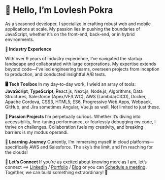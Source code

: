

## 

# 👋 Hello, I’m Lovlesh Pokra

 As a seasoned developer, I specialize in crafting robust web and mobile applications at scale. My passion lies in pushing the boundaries of JavaScript, whether it’s on the front-end, back-end, or in hybrid environments.

**💼 Industry Experience**

With over 9 years of industry experience, I’ve navigated the startup landscape and collaborated with large corporations. My expertise extends beyond code—I’ve led engineering teams, overseen projects from inception to production, and conducted insightful A/B tests.

**🖥️ Tech Toolbox**
In my day-to-day work, I wield an array of tools: **JavaScript**, **TypeScript**, React.js, Next.js, Node.js, Algorithms, Data Structures, Salesforce (Apex/VF/LWC), AWS (Lambda/CICD), Docker, Apache Cordova, CSS3, HTML5, ES6, Progressive Web Apps, Webpack, GitHub, and Jira sometimes Angular, Vue.js as well. Not limited to just these.

**🚀 Passion Projects**
I’m perpetually curious. Whether it’s diving into accessibility, fine-tuning performance, or fearlessly debugging my code, I thrive on challenges. Collaboration fuels my creativity, and breaking barriers is my modus operandi.

**🌱 Learning Journey**
Currently, I’m immersing myself in cloud platforms—specifically AWS and Salesforce. The sky’s the limit, and I’m reaching for the clouds!

**💞️ Let’s Connect**
If you’re as excited about knowing more as I am, let’s connect ==> [LinkedIn](https://www.linkedin.com/in/lovleshpokra/) / [Portfolio](https://portfolio.lovleshpokra.com/) / [Blog](https://medium.com/@lovleshpokra) or you can [Schedule a meeting](https://topmate.io/lovleshpokra/1002285). Together, we can build something extraordinary! 🌟
